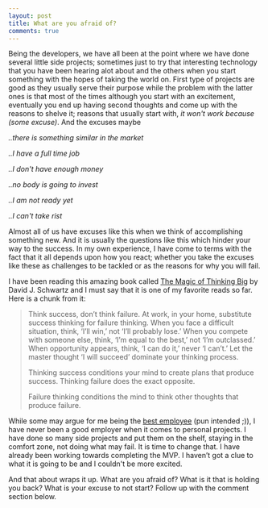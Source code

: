 ```yaml
---
layout: post
title: What are you afraid of?
comments: true
---
```


Being the developers, we have all been at the point where we have done several little side projects; sometimes just to try that interesting technology that you have been hearing alot about and the others when you start something with the hopes of taking the world on. First type of projects are good as they usually serve their purpose while the problem with the latter ones is that most of the times although you start with an excitement, eventually you end up having second thoughts and come up with the reasons to shelve it; reasons that usually start with, *it won't work because (some excuse)*. And the excuses maybe

*..there is something similar in the market*

*..I have a full time job*

*..I don't have enough money*

*..no body is going to invest*

*..I am not ready yet*

*..I can't take rist*

Almost all of us have excuses like this when we think of accomplishing something new. And it is usually the questions like this which hinder your way to the success. In my own experience, I have come to terms with the fact that it all depends upon how you react; whether you take the excuses like these as challenges to be tackled or as the reasons for why you will fail. 

I have been reading this amazing book called [The Magic of Thinking Big](https://www.amazon.com/The-Magic-Thinking-David-Schwartz/dp/0671646788) by David J. Schwartz and I must say that it is one of my favorite reads so far. Here is a chunk from it:

> Think success, don’t think failure. At work, in your home, substitute success thinking for failure thinking. When you face a difficult situation, think, ‘I’ll win,’ not ‘I’ll probably lose.’ When you compete with someone else, think, ‘I’m equal to the best,’ not ‘I’m outclassed.’ When opportunity appears, think, ‘I can do it,’ never ‘I can’t.’ Let the master thought ‘I will succeed’ dominate your thinking process.
>
> Thinking success conditions your mind to create plans that produce success. Thinking failure does the exact opposite.
>
> Failure thinking conditions the mind to think other thoughts that produce failure.

While some may argue for me being the [best employee](https://github.com/kamranahmedse) (pun intended ;)), I have never been a good employer when it comes to personal projects. I have done so many side projects and put them on the shelf, staying in the comfort zone, not doing what may fail. It is time to change that. I have already been working towards completing the MVP. I haven’t got a clue to what it is going to be and I couldn't be more excited.

And that about wraps it up. What are you afraid of? What is it that is holding you back? What is your excuse to not start? Follow up with the comment section below.
